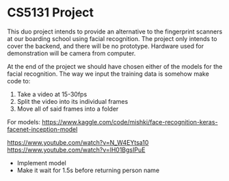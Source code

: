 # CS5131 Project

This duo project intends to provide an alternative to the fingerprint scanners at our boarding school using facial recognition. The project only intends to cover the backend, and there will be no prototype. Hardware used for demonstration will be camera from computer.

At the end of the project we should have chosen either of the models for the facial recognition. The way we input the training data is somehow make code to:
1. Take a video at 15-30fps
2. Split the video into its individual frames
3. Move all of said frames into a folder

For models:
https://www.kaggle.com/code/mishki/face-recognition-keras-facenet-inception-model

https://www.youtube.com/watch?v=N_W4EYtsa10
https://www.youtube.com/watch?v=lH01BgsIPuE


- Implement model
- Make it wait for 1.5s before returning person name